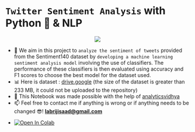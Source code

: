# `Twitter Sentiment Analysis` with Python 🐍 & NLP 

<p align="center">
  <img src="https://user-images.githubusercontent.com/74627083/155904389-1383accb-1571-4f5b-ac33-9d9c0101f441.jpg" />
</p>

- 🎯 We aim in this project to `analyze the sentiment of tweets` provided from the Sentiment140 dataset by `developing a machine learning sentiment analysis model` involving the use of classifiers. The performance of these classifiers is then evaluated using accuracy and F1 scores to choose the best model for the dataset used.
- 📊 Here is dataset : [drive.google](https://drive.google.com/file/d/19IeqXU96-kDt6wy1wTNyhWrIw1jbK2Kx/view?usp=sharing) (the size of the dataset is greater than 233 MB, it could not be uploaded to the repository)
- 🙌 This Notebook was made possible with the help of [analyticsvidhya](https://www.analyticsvidhya.com/) 
- 📫 Feel free to contact me if anything is wrong or if anything needs to be changed 😎!  **labrijisaad@gmail.com**


* <a href="https://colab.research.google.com/github/labrijisaad/Twitter-Sentiment-Analysis-with-Python/" target="_parent"><img src="https://colab.research.google.com/assets/colab-badge.svg" alt="Open In Colab"/></a>
